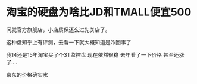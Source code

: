 # 淘宝的硬盘为啥比JD和TMALL便宜500


问就官方旗舰店，小店质保还么过先关店了。

这种盘知乎上有评测，去看一下就大概知道是咋回事了

我14还是15年淘宝买了个3T监控盘 现在依然很稳 去年看了一下价格 甚至还涨了....

京东的价格确实水
